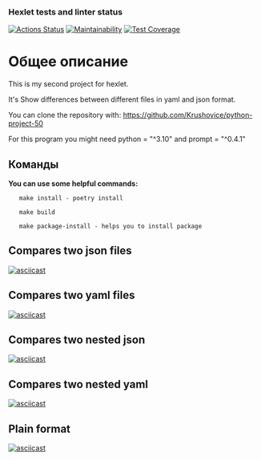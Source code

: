### Hexlet tests and linter status

[![Actions Status](https://github.com/Krushovice/python-project-50/workflows/hexlet-check/badge.svg)](https://github.com/Krushovice/python-project-50/actions)  [![Maintainability](https://api.codeclimate.com/v1/badges/d41b9b1a511c0eb396b9/maintainability)](https://codeclimate.com/github/Krushovice/python-project-50/maintainability)
[![Test Coverage](https://api.codeclimate.com/v1/badges/d41b9b1a511c0eb396b9/test_coverage)](https://codeclimate.com/github/Krushovice/python-project-50/test_coverage)

# Общее описание

This is my second project for hexlet.

It's Show differences between different files in yaml and json format.

You can clone the repository with: <https://github.com/Krushovice/python-project-50>

For this program you might need python = "^3.10" and prompt = "^0.4.1"

## Команды

**You can use some helpful commands:**

```
   make install - poetry install

   make build

   make package-install - helps you to install package

```

## Compares two json files

[![asciicast](https://asciinema.org/a/cTINzbA4dhBgwoBK91YdB4nE6.svg)](https://asciinema.org/a/cTINzbA4dhBgwoBK91YdB4nE6)

## Compares two yaml files

[![asciicast](https://asciinema.org/a/qwNZEWMM6aDT92E0SnJjaybUU.svg)](https://asciinema.org/a/qwNZEWMM6aDT92E0SnJjaybUU)

## Compares two nested json

[![asciicast](https://asciinema.org/a/HWyMoZjW2g9plbrdnwWbWjL1E.svg)](https://asciinema.org/a/HWyMoZjW2g9plbrdnwWbWjL1E)

## Compares two nested yaml

[![asciicast](https://asciinema.org/a/wJR5ctQqBYX1UxpujR0LI3xnv.svg)](https://asciinema.org/a/wJR5ctQqBYX1UxpujR0LI3xnv)

## Plain format

[![asciicast](https://asciinema.org/a/OQoTLP9EVY6oxcWPysF6dbHsP.svg)](https://asciinema.org/a/OQoTLP9EVY6oxcWPysF6dbHsP)
